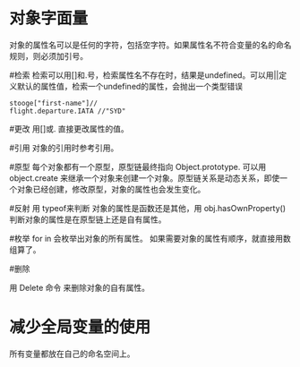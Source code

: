 # 对象字面量
对象的属性名可以是任何的字符，包括空字符。如果属性名不符合变量的名的命名规则，则必须加引号。

#检索
检索可以用[]和.号，检索属性名不存在时，结果是undefined。可以用||定义默认的属性值，检索一个undefined的属性，会抛出一个类型错误
```
stooge["first-name"]//
flight.departure.IATA //"SYD"
```

#更改
用[]或. 直接更改属性的值。

#引用
对象的引用时参考引用。

#原型
每个对象都有一个原型，原型链最终指向 Object.prototype.
可以用 object.create 来继承一个对象来创建一个对象。原型链关系是动态关系，即使一个对象已经创建，修改原型，对象的属性也会发生变化。

#反射
用 typeof来判断 对象的属性是函数还是其他，用 obj.hasOwnProperty() 判断对象的属性是在原型链上还是自有属性。

#枚举
for in 会枚举出对象的所有属性。 如果需要对象的属性有顺序，就直接用数组算了。

#删除

用 Delete 命令 来删除对象的自有属性。

# 减少全局变量的使用
所有变量都放在自己的命名空间上。